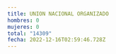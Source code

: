 ```yaml
---
title: UNION NACIONAL ORGANIZADO
hombres: 0
mujeres: 0
total: "14309"
fecha: 2022-12-16T02:59:46.728Z
---
```

